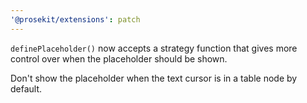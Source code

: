 ```yaml
---
'@prosekit/extensions': patch
---
```

`definePlaceholder()` now accepts a strategy function that gives more control over when the placeholder should be shown.

Don't show the placeholder when the text cursor is in a table node by default.
